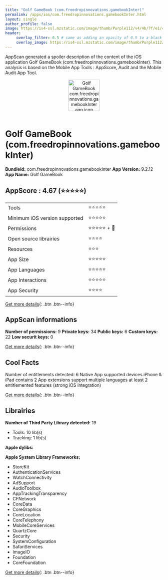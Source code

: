 ```yaml
---
title: "Golf GameBook (com.freedropinnovations.gamebookInter)"
permalink: /apps/ios/com.freedropinnovations.gamebookInter.html
layout: single
author_profile: false
image: https://is4-ssl.mzstatic.com/image/thumb/Purple112/v4/4b/7f/e1/4b7fe176-afca-e5cb-7b9f-5b813dd3544a/AppIcon-1x_U007emarketing-0-7-0-85-220.png/512x512bb.jpg
header: 
     overlay_filter: 0.5 # same as adding an opacity of 0.5 to a black background
     overlay_image: https://is4-ssl.mzstatic.com/image/thumb/Purple112/v4/4b/7f/e1/4b7fe176-afca-e5cb-7b9f-5b813dd3544a/AppIcon-1x_U007emarketing-0-7-0-85-220.png/512x512bb.jpg
---
```

AppScan generated a spoiler description of the content of the iOS application Golf GameBook (com.freedropinnovations.gamebookInter). This analysis is based on the Mobile App Tools : AppScore, Audit and the Mobile Audit App Tool.

  
  
<div style="text-align: center;"><img src="https://is4-ssl.mzstatic.com/image/thumb/Purple112/v4/4b/7f/e1/4b7fe176-afca-e5cb-7b9f-5b813dd3544a/AppIcon-1x_U007emarketing-0-7-0-85-220.png/512x512bb.jpg" width="100" height="100" alt="Golf GameBook com.freedropinnovations.gamebookInter app icon"></div></br>
  
# Golf GameBook (com.freedropinnovations.gamebookInter)

**BundleId:** com.freedropinnovations.gamebookInter
**App Version:** 9.2.12
**App Name:** Golf GameBook


## AppScore : 4.67 (⭐️⭐️⭐️⭐️⭐️) 

<table>
<tr><td> Tools </td><td> ⭐️⭐️⭐️⭐️⭐️ </td></tr>
<tr><td> Minimum iOS version supported </td><td> ⭐️⭐️⭐️⭐️⭐️ </td></tr>
<tr><td> Permissions </td><td> ⭐️⭐️⭐️⭐️⭐️ + 🌟 </td></tr>
<tr><td> Open source librairies </td><td> ⭐️⭐️⭐️⭐️ </td></tr>
<tr><td> Resources </td><td> ⭐️⭐️⭐️ </td></tr>
<tr><td> App Size </td><td> ⭐️⭐️⭐️⭐️⭐️ </td></tr>
<tr><td> App Languages </td><td> ⭐️⭐️⭐️⭐️⭐️ </td></tr>
<tr><td> App Interactions </td><td> ⭐️⭐️⭐️⭐️⭐️ </td></tr>
<tr><td> App Security </td><td> ⭐️⭐️⭐️⭐️ </td></tr>
</table>

[Get more details](/pricing.html){: .btn .btn--info}  
  
## AppScan informations 

**Number of permissions:** 9
**Private keys:** 34
**Public keys:** 6
**Custom keys:** 22
**Low securit keys:** 0
  
[Get more details](/pricing.html){: .btn .btn--info}

## Cool Facts

Number of entitlements detected: 6
Native App
supported devices iPhone & iPad
contains 2 App extensions
support multiple languages
at least 2 entitlemented features (strong iOS integration)
  
[Get more details](/pricing.html){: .btn .btn--info}

## Librairies 
**Number of Third Party Library detected:** 19
- Tools: 10 lib(s)
- Tracking: 1 lib(s)

**Apple dylibs:**


**Apple System Library Frameworks:**
- StoreKit
- AuthenticationServices
- WatchConnectivity
- AdSupport
- AudioToolbox
- AppTrackingTransparency
- CFNetwork
- CoreData
- CoreGraphics
- CoreLocation
- CoreTelephony
- MobileCoreServices
- QuartzCore
- Security
- SystemConfiguration
- SafariServices
- ImageIO
- Foundation
- CoreFoundation


  
[Get more details](/pricing.html){: .btn .btn--info}

